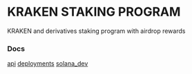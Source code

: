 # KRAKEN STAKING PROGRAM

KRAKEN and derivatives staking program with airdrop rewards

### Docs

[api](docs/api.md)
[deployments](docs/deployments.md)
[solana_dev](docs/solana_dev.md)